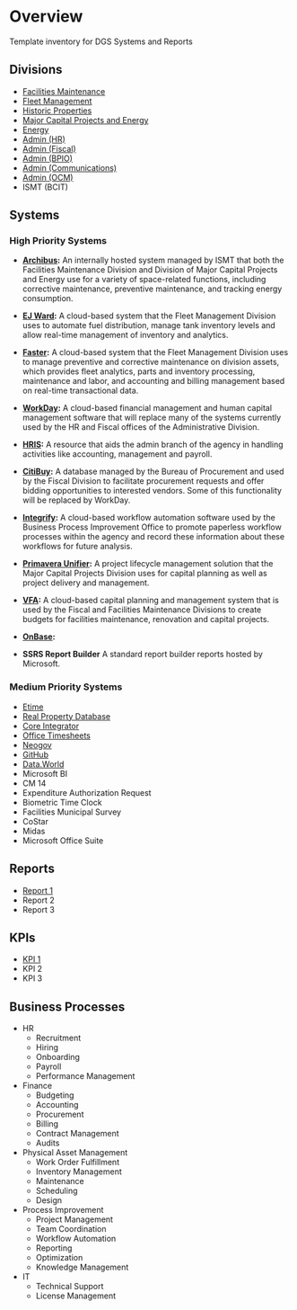 # Overview
Template inventory for DGS Systems and Reports

## Divisions
- [Facilities Maintenance](/divisions/facilities-maintenance.md)
- [Fleet Management](/divisions/fleet-management.md)
- [Historic Properties](/divisions/historic-properties.md)
- [Major Capital Projects and Energy](/divisions/major-capital-projects.md)
- [Energy](/divisions/energy.md)
- [Admin (HR)](/divisions/admin-hr.md)
- [Admin (Fiscal)](/divisions/admin-fiscal.md)
- [Admin (BPIO)](/divisions/admin-bpio.md)
- [Admin (Communications)](/divisions/admin-communications.md)
- [Admin (OCM)](/divisions/admin-ocm.md)
- ISMT (BCIT)

## Systems

### High Priority Systems
- **[Archibus](/systems/archibus.md):** An internally hosted system managed by ISMT that both the Facilities Maintenance Division and Division of Major Capital Projects and Energy use for a variety of space-related functions, including corrective maintenance, preventive maintenance, and tracking energy consumption.

- **[EJ Ward](/systems/ej-ward.md):** A cloud-based system that the Fleet Management Division uses to automate fuel distribution,  manage tank inventory levels and allow real-time management of inventory and analytics.

- **[Faster](/systems/faster.md):** A cloud-based system that the Fleet Management Division uses to manage preventive and corrective maintenance on division assets, which provides fleet analytics, parts and inventory processing, maintenance and labor, and accounting and billing management based on real-time transactional data.

- **[WorkDay](/systems/workday.md):** A cloud-based financial management and human capital management software that will replace many of the systems currently used by the HR and Fiscal offices of the Administrative Division.

- **[HRIS](/systems/hris.md):** A resource that aids the admin branch of the agency in handling activities like accounting, management and payroll.

- **[CitiBuy](/systems/citibuy.md):** A database managed by the Bureau of Procurement and used by the Fiscal Division to facilitate procurement requests and offer bidding opportunities to interested vendors. Some of this functionality will be replaced by WorkDay.

- **[Integrify](/systems/integrify.md):** A cloud-based workflow automation software used by the Business Process Improvement Office to promote paperless workflow processes within the agency and record these information about these workflows for future analysis.

- **[Primavera Unifier](/systems/primavera-unifier.md):** A project lifecycle management solution that the Major Capital Projects Division uses for capital planning as well as project delivery and management.

- **[VFA](/systems/vfa.md):** A cloud-based capital planning and management system that is used by the Fiscal and Facilities Maintenance Divisions to create budgets for facilities maintenance, renovation and capital projects.

- **[OnBase](/systems/onbase.md):**

- **SSRS Report Builder** A standard report builder reports hosted by Microsoft.

### Medium Priority Systems
- [Etime](/systems/etime.md)
- [Real Property Database](/systems/real-property-database.md)
- [Core Integrator](/systems/core-integrator.md)
- [Office Timesheets](/systems/office-timesheets.md)
- [Neogov](/systems/neogov.md)
- [GitHub](/systems/github.md)
- [Data.World](/systems/data-world.md)
- Microsoft BI
- CM 14
- Expenditure Authorization Request
- Biometric Time Clock
- Facilities Municipal Survey
- CoStar
- Midas
- Microsoft Office Suite

## Reports
- [Report 1](/reports/template.md)
- Report 2
- Report 3

## KPIs
- [KPI 1](/kpis/template.md)
- KPI 2
- KPI 3

## Business Processes
- HR
    - Recruitment
    - Hiring
    - Onboarding
    - Payroll
    - Performance Management
- Finance
    - Budgeting
    - Accounting
    - Procurement
    - Billing
    - Contract Management
    - Audits
- Physical Asset Management
    - Work Order Fulfillment
    - Inventory Management
    - Maintenance
    - Scheduling
    - Design
- Process Improvement
    - Project Management
    - Team Coordination
    - Workflow Automation
    - Reporting
    - Optimization
    - Knowledge Management
- IT
    - Technical Support
    - License Management
